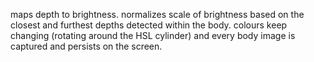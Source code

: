 maps depth to brightness.
normalizes scale of brightness based on the
closest and furthest depths detected within the body.
colours keep changing (rotating around the HSL cylinder) and
every body image is captured and persists on the screen.